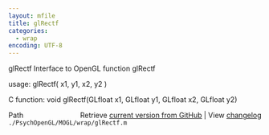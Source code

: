 ```yaml
---
layout: mfile
title: glRectf
categories:
  - wrap
encoding: UTF-8
---
```


glRectf  Interface to OpenGL function glRectf

usage:  glRectf\( x1, y1, x2, y2 \)

C function:  void glRectf\(GLfloat x1, GLfloat y1, GLfloat x2, GLfloat y2\)


<div class="code_header" style="text-align:right;">
  <span style="float:left;">Path&nbsp;&nbsp;</span> <span class="counter">Retrieve <a href=
  "https://raw.github.com/Psychtoolbox-3/Psychtoolbox-3/beta/./PsychOpenGL/MOGL/wrap/glRectf.m">current version from GitHub</a> | View <a href=
  "https://github.com/Psychtoolbox-3/Psychtoolbox-3/commits/beta/./PsychOpenGL/MOGL/wrap/glRectf.m">changelog</a></span>
</div>
<div class="code">
  <code>./PsychOpenGL/MOGL/wrap/glRectf.m</code>
</div>
